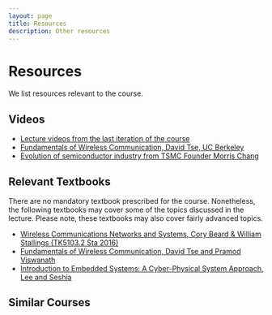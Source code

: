 ```yaml
---
layout: page
title: Resources
description: Other resources 
---
```


# Resources

We list resources relevant to the course.

## Videos

* [Lecture videos from the last iteration of the course](https://weiserlab.github.io/wirelessnetworking/previous/)
* [Fundamentals of Wireless Communication, David Tse, UC Berkeley](https://www.youtube.com/playlist?list=PLbbCsk7MUIGfynU-ONMbe-yZXWTgTX1YP)
* [Evolution of semiconductor industry from TSMC Founder Morris Chang](https://www.youtube.com/watch?v=r_8XClnnvIk)

## Relevant Textbooks

There are no mandatory textbook prescribed for the course. Nonetheless, the following textbooks may cover some of the topics discussed in the lecture. Please note, these textbooks may also cover fairly advanced topics.


*  [Wireless Communications Networks and Systems, Cory Beard & William Stallings (TK5103.2 Sta 2016)](https://www.amazon.com/Wireless-Communication-Networks-Systems-Beard/dp/0133594173)
* [Fundamentals of Wireless Communication, David Tse and Pramod Viswanath](https://web.stanford.edu/~dntse/wireless_book.html)
* [Introduction to Embedded Systems: A Cyber-Physical System Approach, Lee and Seshia](https://ptolemy.berkeley.edu/books/leeseshia/)


## Similar Courses



